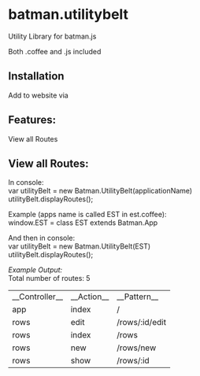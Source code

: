 batman.utilitybelt
==================
Utility Library for batman.js

Both .coffee and .js included

Installation
--------
Add to website via   <script src="/app/vendor/batman.utilitybelt.js" type="text/javascript"></script>

Features:
--------
View all Routes


View all Routes:
--------
In console: <br/>
var utilityBelt = new Batman.UtilityBelt(applicationName)<br/>
utilityBelt.displayRoutes();<br/>

Example (apps name is called EST in est.coffee):<br/>
window.EST = class EST extends Batman.App<br/>

And then in console:<br/>
var utilityBelt = new Batman.UtilityBelt(EST)<br/>
utilityBelt.displayRoutes();<br/>

*Example Output:*<br/>
Total number of routes: 5<br/>
<table>
    <tr>
        <td>__Controller__</td>
        <td>__Action__</td>
        <td>__Pattern__</td>
    </tr>
    <tr>
        <td>app</td>
        <td>index</td>
        <td>/</td>
    </tr>
    <tr>
        <td>rows</td>
        <td>edit</td>
        <td>/rows/:id/edit</td>
    </tr>
    <tr>
        <td>rows</td>
        <td>index</td>
        <td>/rows</td>
    </tr>
    <tr>
        <td>rows</td>
        <td>new</td>
        <td>/rows/new</td>
    </tr>
    <tr>
        <td>rows</td>
        <td>show</td>
        <td>/rows/:id</td>
    </tr>
</table>
